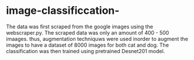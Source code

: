 # image-classificcation-
The data was first scraped from the google images using the webscraper.py. The scraped data was only an amount of 400 - 500 imaages. thus, augmentation techniquws were used inorder to augment the images to have a dataset of 8000 images for both cat and dog. The classification was then trained using pretrained Desnet201 model.

